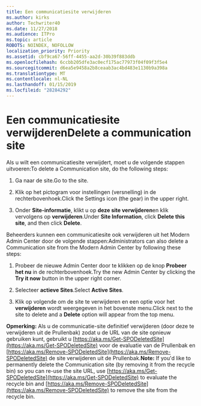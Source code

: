 ```yaml
---
title: Een communicatiesite verwijderen
ms.author: kirks
author: Techwriter40
ms.date: 11/27/2018
ms.audience: ITPro
ms.topic: article
ROBOTS: NOINDEX, NOFOLLOW
localization_priority: Priority
ms.assetid: cbf9ca67-56ff-4455-aa2d-30b39f883ddb
ms.openlocfilehash: 6ccbb205dfe3ac0ecf175ac77973f04f09f3f5e4
ms.sourcegitcommit: d6ea5e9458a2b8ceaab3ac4bd483e1130b9a398a
ms.translationtype: MT
ms.contentlocale: nl-NL
ms.lasthandoff: 01/15/2019
ms.locfileid: "28284292"
---
```

# <a name="delete-a-communication-site"></a><span data-ttu-id="57852-102">Een communicatiesite verwijderen</span><span class="sxs-lookup"><span data-stu-id="57852-102">Delete a communication site</span></span>

<span data-ttu-id="57852-103">Als u wilt een communicatiesite verwijdert, moet u de volgende stappen uitvoeren:</span><span class="sxs-lookup"><span data-stu-id="57852-103">To delete a Communication site, do the following steps:</span></span> 
  
1. <span data-ttu-id="57852-104">Ga naar de site.</span><span class="sxs-lookup"><span data-stu-id="57852-104">Go to the site.</span></span> 
  
2. <span data-ttu-id="57852-105">Klik op het pictogram voor instellingen (versnelling) in de rechterbovenhoek.</span><span class="sxs-lookup"><span data-stu-id="57852-105">Click the Settings icon (the gear) in the upper right.</span></span> 
  
3. <span data-ttu-id="57852-106">Onder **Site-informatie**, klikt u op **deze site verwijderen**en klik vervolgens op **verwijderen**.</span><span class="sxs-lookup"><span data-stu-id="57852-106">Under **Site Information**, click **Delete this site**, and then click **Delete**.</span></span> 
  
<span data-ttu-id="57852-107">Beheerders kunnen een communicatiesite ook verwijderen uit het Modern Admin Center door de volgende stappen:</span><span class="sxs-lookup"><span data-stu-id="57852-107">Administrators can also delete a Communication site from the Modern Admin Center by following these steps:</span></span> 
  
1. <span data-ttu-id="57852-108">Probeer de nieuwe Admin Center door te klikken op de knop **Probeer het nu** in de rechterbovenhoek.</span><span class="sxs-lookup"><span data-stu-id="57852-108">Try the new Admin Center by clicking the **Try it now** button in the upper right corner.</span></span> 
  
2. <span data-ttu-id="57852-109">Selecteer **actieve Sites**.</span><span class="sxs-lookup"><span data-stu-id="57852-109">Select **Active Sites**.</span></span> 
  
3. <span data-ttu-id="57852-110">Klik op volgende om de site te verwijderen en een optie voor het **verwijderen** wordt weergegeven in het bovenste menu.</span><span class="sxs-lookup"><span data-stu-id="57852-110">Click next to the site to delete and a **Delete** option will appear from the top menu.</span></span> 
  
 <span data-ttu-id="57852-111">**Opmerking:** Als u de communicatie-site definitief verwijderen (door deze te verwijderen uit de Prullenbak) zodat u de URL van de site opnieuw gebruiken kunt, gebruikt u [https://aka.ms/Get-SPODeletedSite](https://aka.ms/Get-SPODeletedSite) voor de evaluatie van de Prullenbak en [https://aka.ms/Remove-SPODeletedSite](https://aka.ms/Remove-SPODeletedSite) de site verwijderen uit de Prullenbak.</span><span class="sxs-lookup"><span data-stu-id="57852-111">**Note:** If you'd like to permanently delete the Communication site (by removing it from the recycle bin) so you can re-use the site URL, use [https://aka.ms/Get-SPODeletedSite](https://aka.ms/Get-SPODeletedSite) to evaluate the recycle bin and [https://aka.ms/Remove-SPODeletedSite](https://aka.ms/Remove-SPODeletedSite) to remove the site from the recycle bin.</span></span> 
  

